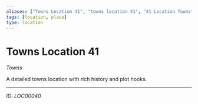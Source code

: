```yaml
---
aliases: ["Towns Location 41", "towns location 41", "41 Location Towns"]
tags: [location, place]
type: location
---
```


# Towns Location 41

*Towns*

A detailed towns location with rich history and plot hooks.

---
*ID: LOC00040*
